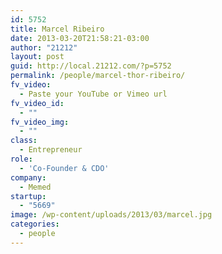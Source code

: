 ```yaml
---
id: 5752
title: Marcel Ribeiro
date: 2013-03-20T21:58:21-03:00
author: "21212"
layout: post
guid: http://local.21212.com/?p=5752
permalink: /people/marcel-thor-ribeiro/
fv_video:
  - Paste your YouTube or Vimeo url
fv_video_id:
  - ""
fv_video_img:
  - ""
class:
  - Entrepreneur
role:
  - 'Co-Founder & CDO'
company:
  - Memed
startup:
  - "5669"
image: /wp-content/uploads/2013/03/marcel.jpg
categories:
  - people
---
```

